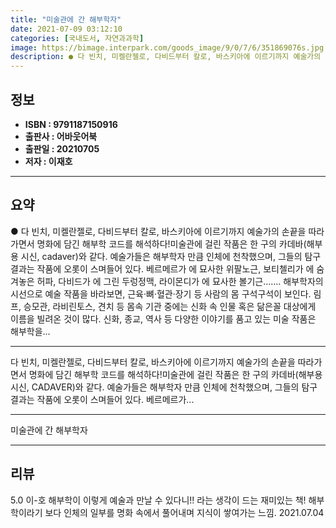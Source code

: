 ```yaml
---
title: "미술관에 간 해부학자"
date: 2021-07-09 03:12:10
categories: [국내도서, 자연과과학]
image: https://bimage.interpark.com/goods_image/9/0/7/6/351869076s.jpg
description: ● 다 빈치, 미켈란젤로, 다비드부터 칼로, 바스키아에 이르기까지 예술가의 손끝을 따라가면서 명화에 담긴 해부학 코드를 해석하다!미술관에 걸린 작품은 한 구의 카데바(해부용 시신, cadaver)와 같다. 예술가들은 해부학자 만큼 인체에 천착했으며, 그들의 탐구 결과는 작품에 오롯이
---
```


## **정보**

- **ISBN : 9791187150916**
- **출판사 : 어바웃어북**
- **출판일 : 20210705**
- **저자 : 이재호**

------



## **요약**

●  다 빈치, 미켈란젤로, 다비드부터 칼로, 바스키아에 이르기까지 예술가의 손끝을 따라가면서  명화에 담긴 해부학 코드를 해석하다!미술관에 걸린 작품은 한 구의 카데바(해부용 시신, cadaver)와 같다. 예술가들은 해부학자 만큼 인체에 천착했으며, 그들의 탐구 결과는 작품에 오롯이 스며들어 있다. 베르메르가 에 묘사한 위팔노근, 보티첼리가 에 숨겨놓은 허파, 다비드가 에 그린 두렁정맥, 라이몬디가 에 묘사한 볼기근……. 해부학자의 시선으로 예술 작품을 바라보면, 근육·뼈·혈관·장기 등 사람의 몸 구석구석이 보인다. 림프, 승모관, 라비린토스, 견치 등 몸속 기관 중에는 신화 속 인물 혹은 닮은꼴 대상에게 이름을 빌려온 것이 많다. 신화, 종교, 역사 등 다양한 이야기를 품고 있는 미술 작품은 해부학을...

------

다 빈치, 미켈란젤로, 다비드부터 칼로, 바스키아에 이르기까지
예술가의 손끝을 따라가면서 
명화에 담긴 해부학 코드를 해석하다!미술관에 걸린 작품은 한 구의 카데바(해부용 시신, CADAVER)와 같다. 예술가들은 해부학자 만큼 인체에 천착했으며, 그들의 탐구 결과는 작품에 오롯이 스며들어 있다. 베르메르가... 

------


미술관에 간 해부학자 

------


## **리뷰** 

5.0 이-호 해부학이 이렇게 예술과 만날 수 있다니!! 라는 생각이 드는 재미있는 책! 해부학이라기 보다 인체의 일부를 명화 속에서 풀어내며 지식이 쌓여가는 느낌. 2021.07.04 <br/>